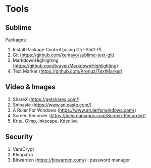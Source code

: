 # Tools

## Sublime
Packages:
1. Install Package Control (using Ctrl-Shift-P)
2. Git (https://github.com/kemayo/sublime-text-git)
3. MarkdownHighlighing (https://github.com/braver/MarkdownHighlighting)
4. Text Marker (https://github.com/Kronuz/TextMarker)

## Video & Images
1. ShareX (https://getsharex.com/)
2. Snipaste (https://www.snipaste.com/)
3. A Ruler For Windows (https://www.arulerforwindows.com/)
4. Screen Recorder (https://icecreamapps.com/Screen-Recorder/)
5. Krita, Gimp, Inkscape, Kdenlive

## Security
1. VeraCrypt
2. Kleopatra
3. Bitwarden (https://bitwarden.com/) : password manager
